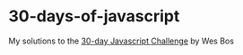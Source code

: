# 30-days-of-javascript
My solutions to the [30-day Javascript Challenge](http://www.javascript30.com) by Wes Bos
